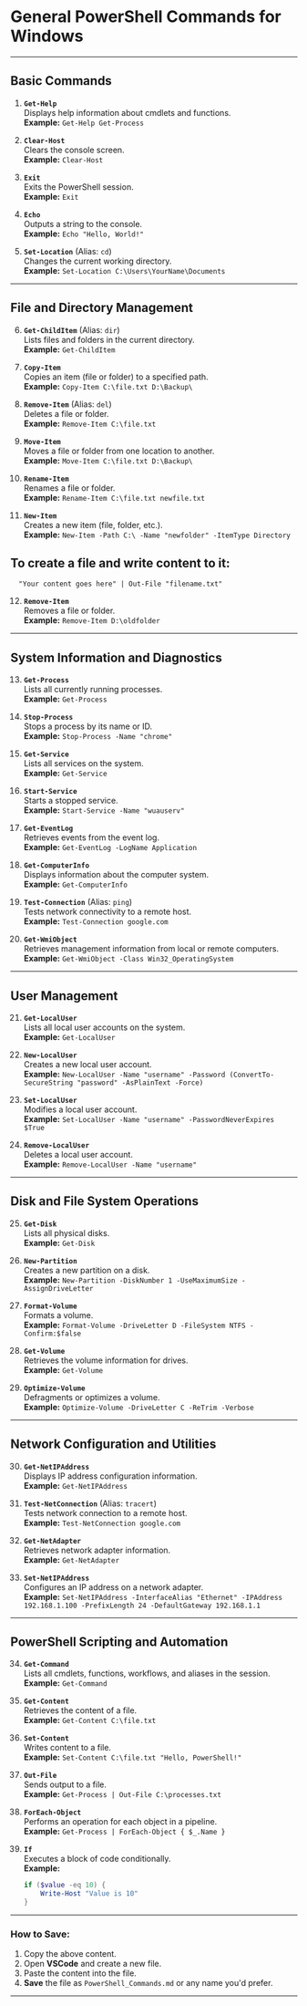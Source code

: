 # General PowerShell Commands for Windows

---

## **Basic Commands**

1. **`Get-Help`**  
   Displays help information about cmdlets and functions.  
   **Example:** `Get-Help Get-Process`

2. **`Clear-Host`**  
   Clears the console screen.  
   **Example:** `Clear-Host`

3. **`Exit`**  
   Exits the PowerShell session.  
   **Example:** `Exit`

4. **`Echo`**  
   Outputs a string to the console.  
   **Example:** `Echo "Hello, World!"`

5. **`Set-Location`** (Alias: `cd`)  
   Changes the current working directory.  
   **Example:** `Set-Location C:\Users\YourName\Documents`

---

## **File and Directory Management**

6. **`Get-ChildItem`** (Alias: `dir`)  
   Lists files and folders in the current directory.  
   **Example:** `Get-ChildItem`

7. **`Copy-Item`**  
   Copies an item (file or folder) to a specified path.  
   **Example:** `Copy-Item C:\file.txt D:\Backup\`

8. **`Remove-Item`** (Alias: `del`)  
   Deletes a file or folder.  
   **Example:** `Remove-Item C:\file.txt`

9. **`Move-Item`**  
   Moves a file or folder from one location to another.  
   **Example:** `Move-Item C:\file.txt D:\Backup\`

10. **`Rename-Item`**  
    Renames a file or folder.  
    **Example:** `Rename-Item C:\file.txt newfile.txt`

11. **`New-Item`**  
    Creates a new item (file, folder, etc.).  
    **Example:** `New-Item -Path C:\ -Name "newfolder" -ItemType Directory`

## To create a file and write content to it:

```
  "Your content goes here" | Out-File "filename.txt"
```

12. **`Remove-Item`**  
    Removes a file or folder.  
    **Example:** `Remove-Item D:\oldfolder`

---

## **System Information and Diagnostics**

13. **`Get-Process`**  
    Lists all currently running processes.  
    **Example:** `Get-Process`

14. **`Stop-Process`**  
    Stops a process by its name or ID.  
    **Example:** `Stop-Process -Name "chrome"`

15. **`Get-Service`**  
    Lists all services on the system.  
    **Example:** `Get-Service`

16. **`Start-Service`**  
    Starts a stopped service.  
    **Example:** `Start-Service -Name "wuauserv"`

17. **`Get-EventLog`**  
    Retrieves events from the event log.  
    **Example:** `Get-EventLog -LogName Application`

18. **`Get-ComputerInfo`**  
    Displays information about the computer system.  
    **Example:** `Get-ComputerInfo`

19. **`Test-Connection`** (Alias: `ping`)  
    Tests network connectivity to a remote host.  
    **Example:** `Test-Connection google.com`

20. **`Get-WmiObject`**  
    Retrieves management information from local or remote computers.  
    **Example:** `Get-WmiObject -Class Win32_OperatingSystem`

---

## **User Management**

21. **`Get-LocalUser`**  
    Lists all local user accounts on the system.  
    **Example:** `Get-LocalUser`

22. **`New-LocalUser`**  
    Creates a new local user account.  
    **Example:** `New-LocalUser -Name "username" -Password (ConvertTo-SecureString "password" -AsPlainText -Force)`

23. **`Set-LocalUser`**  
    Modifies a local user account.  
    **Example:** `Set-LocalUser -Name "username" -PasswordNeverExpires $True`

24. **`Remove-LocalUser`**  
    Deletes a local user account.  
    **Example:** `Remove-LocalUser -Name "username"`

---

## **Disk and File System Operations**

25. **`Get-Disk`**  
    Lists all physical disks.  
    **Example:** `Get-Disk`

26. **`New-Partition`**  
    Creates a new partition on a disk.  
    **Example:** `New-Partition -DiskNumber 1 -UseMaximumSize -AssignDriveLetter`

27. **`Format-Volume`**  
    Formats a volume.  
    **Example:** `Format-Volume -DriveLetter D -FileSystem NTFS -Confirm:$false`

28. **`Get-Volume`**  
    Retrieves the volume information for drives.  
    **Example:** `Get-Volume`

29. **`Optimize-Volume`**  
    Defragments or optimizes a volume.  
    **Example:** `Optimize-Volume -DriveLetter C -ReTrim -Verbose`

---

## **Network Configuration and Utilities**

30. **`Get-NetIPAddress`**  
    Displays IP address configuration information.  
    **Example:** `Get-NetIPAddress`

31. **`Test-NetConnection`** (Alias: `tracert`)  
    Tests network connection to a remote host.  
    **Example:** `Test-NetConnection google.com`

32. **`Get-NetAdapter`**  
    Retrieves network adapter information.  
    **Example:** `Get-NetAdapter`

33. **`Set-NetIPAddress`**  
    Configures an IP address on a network adapter.  
    **Example:** `Set-NetIPAddress -InterfaceAlias "Ethernet" -IPAddress 192.168.1.100 -PrefixLength 24 -DefaultGateway 192.168.1.1`

---

## **PowerShell Scripting and Automation**

34. **`Get-Command`**  
    Lists all cmdlets, functions, workflows, and aliases in the session.  
    **Example:** `Get-Command`

35. **`Get-Content`**  
    Retrieves the content of a file.  
    **Example:** `Get-Content C:\file.txt`

36. **`Set-Content`**  
    Writes content to a file.  
    **Example:** `Set-Content C:\file.txt "Hello, PowerShell!"`

37. **`Out-File`**  
    Sends output to a file.  
    **Example:** `Get-Process | Out-File C:\processes.txt`

38. **`ForEach-Object`**  
    Performs an operation for each object in a pipeline.  
    **Example:** `Get-Process | ForEach-Object { $_.Name }`

39. **`If`**  
    Executes a block of code conditionally.  
    **Example:**
    ```powershell
    if ($value -eq 10) {
        Write-Host "Value is 10"
    }
    ```

---

### How to Save:

1. Copy the above content.
2. Open **VSCode** and create a new file.
3. Paste the content into the file.
4. **Save** the file as `PowerShell_Commands.md` or any name you'd prefer.

---
